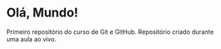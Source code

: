 # Olá, Mundo!
 Primeiro repositório do curso de Git e GitHub.
Repositório criado durante uma aula ao vivo.
